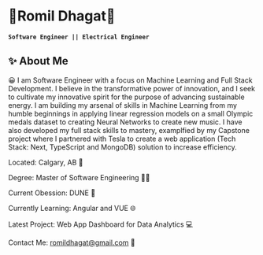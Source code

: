 # 🌌Romil Dhagat🌌

**` Software Engineer || Electrical Engineer `**

## ✨ About Me

😀 I am Software Engineer with a focus on Machine Learning and Full Stack Development. I believe in the transformative power of innovation, and I seek to cultivate my innovative spirit for the purpose of advancing sustainable energy. I am building my arsenal of skills in Machine Learning from my humble beginnings in applying linear regression models on a small Olympic medals dataset to creating Neural Networks to create new music. I have also developed my full stack skills to mastery, examplfied by my Capstone project where I partnered with Tesla to create a web application (Tech Stack: Next, TypeScript and MongoDB) solution to increase efficiency.

Located: Calgary, AB 🌆

Degree: Master of Software Engineering 👨‍🎓

Current Obession: DUNE 🎴

Currently Learning: Angular and VUE 🌐 

Latest Project: Web App Dashboard for Data Analytics 💻

Contact Me: romildhagat@gmail.com 📧 
